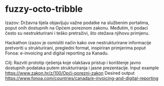 # fuzzy-octo-tribble

Izazov:
Državna tijela objavljuju važne podatke na službenim portalima, poput onih dostupnih na Općem poreznom zakonu. Međutim, ti podaci često su nestrukturirani i teško pretraživi, što otežava njihovu primjenu.

Hackathon izazov je osmisliti način kako ove nestrukturirane informacije pretvoriti u strukturirani, pregledni format, inspiriran primjerima poput Fonoa: e-invoicing and digital reporting za Kanadu.

Cilj:
Razviti prototip rješenja koje olakšava pristup i korištenje javno dostupnih podataka putem strukturiranja i jasne prezentacije.
Input example  https://www.zakon.hr/z/100/Opći-porezni-zakon
Desired output https://www.fonoa.com/countries/canada/e-invoicing-and-digital-reporting